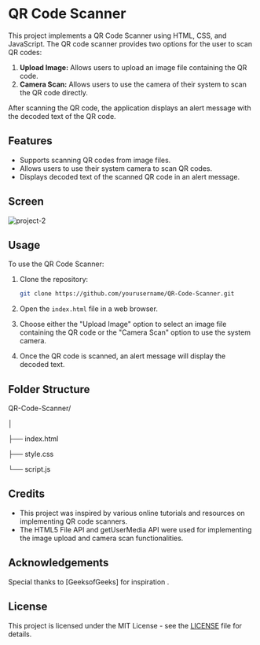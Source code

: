 # QR Code Scanner

This project implements a QR Code Scanner using HTML, CSS, and JavaScript. The QR code scanner provides two options for the user to scan QR codes:

1. **Upload Image:** Allows users to upload an image file containing the QR code.
2. **Camera Scan:** Allows users to use the camera of their system to scan the QR code directly.

After scanning the QR code, the application displays an alert message with the decoded text of the QR code.

## Features

- Supports scanning QR codes from image files.
- Allows users to use their system camera to scan QR codes.
- Displays decoded text of the scanned QR code in an alert message.

## Screen
![project-2](https://github.com/Rahuljoshi07/QR-code-scanner/assets/86591216/1b5813d3-2189-4fd5-b73c-a30e5b6b7cfa)

## Usage

To use the QR Code Scanner:

1. Clone the repository:

    ```bash
    git clone https://github.com/yourusername/QR-Code-Scanner.git
    ```

2. Open the `index.html` file in a web browser.
3. Choose either the "Upload Image" option to select an image file containing the QR code or the "Camera Scan" option to use the system camera.
4. Once the QR code is scanned, an alert message will display the decoded text.

## Folder Structure
QR-Code-Scanner/

│

├── index.html

├── style.css

└── script.js

## Credits

- This project was inspired by various online tutorials and resources on implementing QR code scanners.
- The HTML5 File API and getUserMedia API were used for implementing the image upload and camera scan functionalities.

## Acknowledgements
Special thanks to [GeeksofGeeks] for inspiration .

## License

This project is licensed under the MIT License - see the [LICENSE](LICENSE) file for details.
